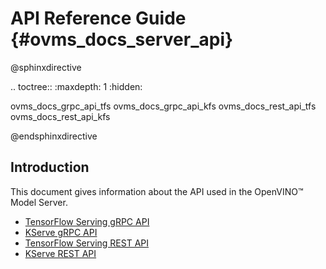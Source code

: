 # API Reference Guide {#ovms_docs_server_api}

@sphinxdirective

.. toctree::
   :maxdepth: 1
   :hidden:

   ovms_docs_grpc_api_tfs
   ovms_docs_grpc_api_kfs
   ovms_docs_rest_api_tfs
   ovms_docs_rest_api_kfs

@endsphinxdirective

## Introduction

This document gives information about the API used in the OpenVINO&trade; Model Server.

- [TensorFlow Serving gRPC API](./model_server_grpc_api_tfs.md)
- [KServe gRPC API](./model_server_grpc_api_kfs.md)
- [TensorFlow Serving REST API](./model_server_rest_api_tfs.md)
- [KServe REST API](./model_server_rest_api_kfs.md)
